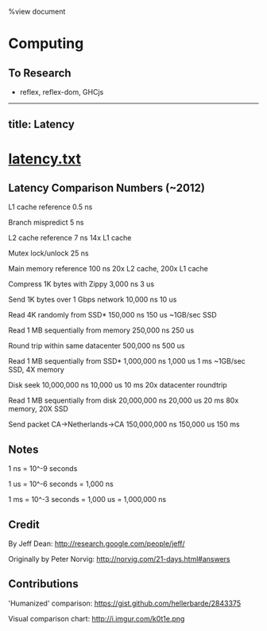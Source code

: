 %view document

# Computing

## To Research

- reflex, reflex-dom, GHCjs

---
title: Latency
---

# [latency.txt](https://gist.github.com/jboner/2841832) 

## Latency Comparison Numbers (~2012)

L1 cache reference                           0.5 ns

Branch mispredict                            5   ns

L2 cache reference                           7   ns                      14x L1 cache

Mutex lock/unlock                           25   ns

Main memory reference                      100   ns                      20x L2 cache, 200x L1 cache

Compress 1K bytes with Zippy             3,000   ns        3 us

Send 1K bytes over 1 Gbps network       10,000   ns       10 us

Read 4K randomly from SSD*             150,000   ns      150 us          ~1GB/sec SSD

Read 1 MB sequentially from memory     250,000   ns      250 us

Round trip within same datacenter      500,000   ns      500 us

Read 1 MB sequentially from SSD*     1,000,000   ns    1,000 us    1 ms  ~1GB/sec SSD, 4X memory

Disk seek                           10,000,000   ns   10,000 us   10 ms  20x datacenter roundtrip

Read 1 MB sequentially from disk    20,000,000   ns   20,000 us   20 ms  80x memory, 20X SSD

Send packet CA->Netherlands->CA    150,000,000   ns  150,000 us  150 ms

## Notes

1 ns = 10^-9 seconds

1 us = 10^-6 seconds = 1,000 ns

1 ms = 10^-3 seconds = 1,000 us = 1,000,000 ns

## Credit

By Jeff Dean:               http://research.google.com/people/jeff/

Originally by Peter Norvig: http://norvig.com/21-days.html#answers

## Contributions

'Humanized' comparison:  https://gist.github.com/hellerbarde/2843375

Visual comparison chart: http://i.imgur.com/k0t1e.png
